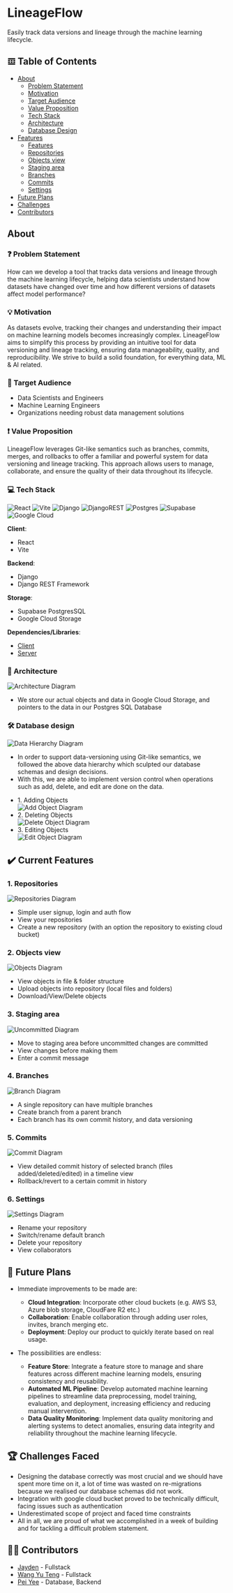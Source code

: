 # LineageFlow
Easily track data versions and lineage through the machine learning lifecycle.

## 𝌞 Table of Contents
- [About](#about)
    - [Problem Statement](#problem-statement)
    - [Motivation](#motivation)
    - [Target Audience](#target-audience)
    - [Value Proposition](#value-proposition)
    - [Tech Stack](#tech-stack)
    - [Architecture](#architecture)
    - [Database Design](#database-design)
- [Features](#features)
    - [Features](#features)
    - [Repositories](#repository)
    - [Objects view](#objects)
    - [Staging area](#staging)
    - [Branches](#branches)
    - [Commits](#commits)
    - [Settings](#settings)
- [Future Plans](#future-plans)
- [Challenges](#challenges-faced)
- [Contributors](#-contributors)

## About
### <a name="problem-statement"></a>❓ Problem Statement
How can we develop a tool that tracks data versions and lineage through the machine learning lifecycle, helping data scientists understand how datasets have changed over time and how different versions of datasets affect model performance?

### <a name="motivation"></a>💡 Motivation
As datasets evolve, tracking their changes and understanding their impact on machine learning models becomes increasingly complex. LineageFlow aims to simplify this process by providing an intuitive tool for data versioning and lineage tracking, ensuring data manageability, quality, and reproducibility. We strive to build a solid foundation, for everything data, ML & AI related. 

### <a name="target-audience"></a>🧑 Target Audience
- Data Scientists and Engineers
- Machine Learning Engineers
- Organizations needing robust data management solutions

### <a name="value-proposition"></a>❗ Value Proposition
LineageFlow leverages Git-like semantics such as branches, commits, merges, and rollbacks to offer a familiar and powerful system for data versioning and lineage tracking. This approach allows users to manage, collaborate, and ensure the quality of their data throughout its lifecycle.

### <a name="tech-stack"></a>💻 Tech Stack
![React](https://img.shields.io/badge/React-%23061DAFB.svg?style=for-the-badge&logo=React&logoColor=white)
![Vite](https://img.shields.io/badge/vite-%23646CFF.svg?style=for-the-badge&logo=vite&logoColor=white)
![Django](https://img.shields.io/badge/Django-%23092E20.svg?style=for-the-badge&logo=Django&logoColor=white)
![DjangoREST](https://img.shields.io/badge/DJANGO-REST-ff1709?style=for-the-badge&logo=django&logoColor=white&color=ff1709&labelColor=gray)
![Postgres](https://img.shields.io/badge/Postgres-%23316192.svg?style=for-the-badge&logo=PostgreSQL&logoColor=white)
![Supabase](https://img.shields.io/badge/Supabase-3ECF8E?style=for-the-badge&logo=supabase&logoColor=white)
![Google Cloud](https://img.shields.io/badge/GoogleCloud-%234285F4.svg?style=for-the-badge&logo=google-cloud&logoColor=white)

**Client**:
- React
- Vite

**Backend**:
- Django
- Django REST Framework

**Storage**:
- Supabase PostgresSQL
- Google Cloud Storage

**Dependencies/Libraries**:
- [Client](https://github.com/WangYuTengg/LineageFlow/blob/main/client/package.json)
- [Server](https://github.com/WangYuTengg/LineageFlow/blob/main/server/requirements.txt)

### <a name="architecture"></a>🔨 Architecture
![Architecture Diagram](https://github.com/WangYuTengg/LineageFlow/blob/main/assets/architecture-diagram.jpg)
- We store our actual objects and data in Google Cloud Storage, and pointers to the data in our Postgres SQL Database

### <a name='database-design'></a>🛠️ Database design
![Data Hierarchy Diagram](https://github.com/WangYuTengg/LineageFlow/blob/main/assets/data_hierarchy.jpg)
- In order to support data-versioning using Git-like semantics, we followed the above data hierarchy which sculpted our database schemas and design decisions.
- With this, we are able to implement version control when operations such as add, delete, and edit are done on the data.

<ul>
  <li>
    1. Adding Objects
    <br>
    <img src="https://github.com/WangYuTengg/LineageFlow/blob/main/assets/adding_objects.jpg" alt="Add Object Diagram">
  </li>
  <li>
    2. Deleting Objects
    <br>
    <img src="https://github.com/WangYuTengg/LineageFlow/blob/main/assets/deleting_objects.jpg" alt="Delete Object Diagram">
  </li>
  <li>
    3. Editing Objects
    <br>
    <img src="https://github.com/WangYuTengg/LineageFlow/blob/main/assets/editing_objects.jpg" alt="Edit Object Diagram">
  </li>
</ul>

## ✔️ Current Features
### <a name='repository'></a>1. Repositories
![Repositories Diagram](https://github.com/WangYuTengg/LineageFlow/blob/main/assets/repo-list.JPG)
- Simple user signup, login and auth flow
- View your repositories
- Create a new repository (with an option the repository to existing cloud bucket)

### <a name='objects'></a>2. Objects view
![Objects Diagram](https://github.com/WangYuTengg/LineageFlow/blob/main/assets/objects-page.JPG)
- View objects in file & folder structure
- Upload objects into repository (local files and folders) 
- Download/View/Delete objects

### <a name='staging'></a>3. Staging area
![Uncommitted Diagram](https://github.com/WangYuTengg/LineageFlow/blob/main/assets/uncommited-changes-page.JPG)
- Move to staging area before uncommitted changes are committed
- View changes before making them
- Enter a commit message

### <a name='branches'></a>4. Branches
![Branch Diagram](https://github.com/WangYuTengg/LineageFlow/blob/main/assets/branches-page.JPG)
- A single repository can have multiple branches
- Create branch from a parent branch
- Each branch has its own commit history, and data versioning

### <a name='commits'></a>5. Commits
![Commit Diagram](https://github.com/WangYuTengg/LineageFlow/blob/main/assets/commits-page.JPG)
- View detailed commit history of selected branch (files added/deleted/edited) in a timeline view
- Rollback/revert to a certain commit in history

### <a name='settings'></a>6. Settings
![Settings Diagram](https://github.com/WangYuTengg/LineageFlow/blob/main/assets/settings-page.JPG)
- Rename your repository
- Switch/rename default branch
- Delete your repository
- View collaborators

## 📅 Future Plans
- Immediate improvements to be made are: 
    - **Cloud Integration**: Incorporate other cloud buckets (e.g. AWS S3, Azure blob storage, CloudFare R2 etc.)
    - **Collaboration**: Enable collaboration through adding user roles, invites, branch merging etc.
    - **Deployment**: Deploy our product to quickly iterate based on real usage.

- The possibilities are endless:
    - **Feature Store**: Integrate a feature store to manage and share features across different machine learning models, ensuring consistency and reusability.
    - **Automated ML Pipeline**: Develop automated machine learning pipelines to streamline data preprocessing, model training, evaluation, and deployment, increasing efficiency and reducing manual intervention.
    - **Data Quality Monitoring**: Implement data quality monitoring and alerting systems to detect anomalies, ensuring data integrity and reliability throughout the machine learning lifecycle.

## 🏆 Challenges Faced
- Designing the database correctly was most crucial and we should have spent more time on it, a lot of time was wasted on re-migrations because we realised our database schemas did not work.
- Integration with google cloud bucket proved to be technically difficult, facing issues such as authentication 
- Underestimated scope of project and faced time constraints
- All in all, we are proud of what we accomplished in a week of building and for tackling a difficult problem statement.

## ✍🏻 Contributors
* [Jayden](https://github.com/MomPansy) - Fullstack
* [Wang Yu Teng](https://github.com/WangYuTengg) - Fullstack 
* [Pei Yee](https://github.com/heypeiyee) - Database, Backend